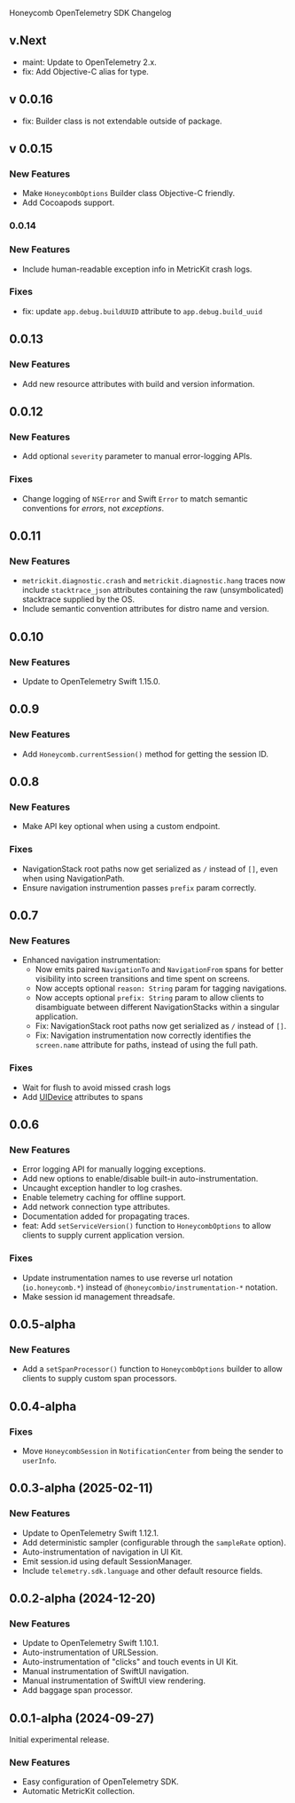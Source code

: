 Honeycomb OpenTelemetry SDK Changelog

## v.Next

* maint: Update to OpenTelemetry 2.x.
* fix: Add Objective-C alias for type.

## v 0.0.16

* fix: Builder class is not extendable outside of package.

## v 0.0.15

### New Features

* Make `HoneycombOptions` Builder class Objective-C friendly.
* Add Cocoapods support.

### 0.0.14

### New Features

* Include human-readable exception info in MetricKit crash logs.

### Fixes

* fix: update `app.debug.buildUUID` attribute to `app.debug.build_uuid`

## 0.0.13

### New Features

* Add new resource attributes with build and version information.

## 0.0.12

### New Features

* Add optional `severity` parameter to manual error-logging APIs.

### Fixes

* Change logging of `NSError` and Swift `Error` to match semantic conventions for _errors_, not _exceptions_.

## 0.0.11

### New Features

* `metrickit.diagnostic.crash` and `metrickit.diagnostic.hang` traces now include `stacktrace_json` attributes containing the raw (unsymbolicated) stacktrace supplied by the OS.
* Include semantic convention attributes for distro name and version.

## 0.0.10

### New Features

* Update to OpenTelemetry Swift 1.15.0.

## 0.0.9

### New Features

* Add `Honeycomb.currentSession()` method for getting the session ID.

## 0.0.8

### New Features

* Make API key optional when using a custom endpoint.

### Fixes

* NavigationStack root paths now get serialized as `/` instead of `[]`, even when using NavigationPath.
* Ensure navigation instrumention passes `prefix` param correctly.

## 0.0.7

### New Features

* Enhanced navigation instrumentation:
  * Now emits paired `NavigationTo` and `NavigationFrom` spans for better visibility into screen transitions and time spent on screens.
  * Now accepts optional `reason: String` param for tagging navigations.
  * Now accepts optional `prefix: String` param to allow clients to disambiguate between different NavigationStacks within a singular application.
  * Fix: NavigationStack root paths now get serialized as `/` instead of `[]`.
  * Fix: Navigation instrumentation now correctly identifies the `screen.name` attribute for paths, instead of using the full path.

### Fixes

* Wait for flush to avoid missed crash logs
* Add [UIDevice](https://developer.apple.com/documentation/uikit/uidevice) attributes to spans

## 0.0.6

### New Features

* Error logging API for manually logging exceptions.
* Add new options to enable/disable built-in auto-instrumentation.
* Uncaught exception handler to log crashes.
* Enable telemetry caching for offline support.
* Add network connection type attributes.
* Documentation added for propagating traces.
* feat: Add `setServiceVersion()` function to `HoneycombOptions` to allow clients to supply current application version.

### Fixes

* Update instrumentation names to use reverse url notation (`io.honeycomb.*`) instead of `@honeycombio/instrumentation-*` notation.
* Make session id management threadsafe.

## 0.0.5-alpha

### New Features

* Add a `setSpanProcessor()` function to `HoneycombOptions` builder to allow clients to supply custom span processors.

## 0.0.4-alpha

### Fixes

* Move `HoneycombSession` in `NotificationCenter` from being the sender to `userInfo`.

## 0.0.3-alpha (2025-02-11)

### New Features

* Update to OpenTelemetry Swift 1.12.1.
* Add deterministic sampler (configurable through the `sampleRate` option).
* Auto-instrumentation of navigation in UI Kit.
* Emit session.id using default SessionManager.
* Include `telemetry.sdk.language` and other default resource fields.

## 0.0.2-alpha (2024-12-20)

### New Features

* Update to OpenTelemetry Swift 1.10.1.
* Auto-instrumentation of URLSession.
* Auto-instrumentation of "clicks" and touch events in UI Kit.
* Manual instrumentation of SwiftUI navigation.
* Manual instrumentation of SwiftUI view rendering.
* Add baggage span processor.

## 0.0.1-alpha (2024-09-27)

Initial experimental release.

### New Features

* Easy configuration of OpenTelemetry SDK.
* Automatic MetricKit collection.
